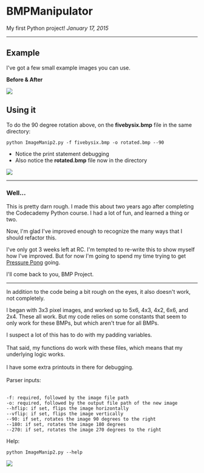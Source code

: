 # BMPManipulator
My first Python project!
*January 17, 2015*

----

## Example

I've got a few small example images you can use.

**Before & After**

<img src=http://i.imgur.com/CatMypQ.png>


## Using it

To do the 90 degree rotation above, on the **fivebysix.bmp** file in the same directory:

```
python ImageManip2.py -f fivebysix.bmp -o rotated.bmp --90
```

- Notice the print statement debugging
- Also notice the **rotated.bmp** file now in the directory

<img src=http://i.imgur.com/LogwFBy.png>

----

### Well...

This is pretty darn rough. I made this about two years ago after completing the Codecademy Python course. I had a lot of fun, and learned a thing or two.

Now, I'm glad I've improved enough to recognize the many ways that I should refactor this.

I've only got 3 weeks left at RC. I'm tempted to re-write this to show myself how I've improved. But for now I'm going to spend my time trying to get [Pressure Pong](https://github.com/reeddunkle/pressure_pong) going.

I'll come back to you, BMP Project.

----





In addition to the code being a bit rough on the eyes, it also doesn't work, not completely.








I began with 3x3 pixel images, and worked up to 5x6, 4x3, 4x2, 6x6, and 2x4. These all work. But my code relies on some constants that seem to only work for these BMPs, but which aren't true for all BMPs.

I suspect a lot of this has to do with my padding variables. <br />
 <br />
That said, my functions do work with these files, which means that my underlying logic works. <br />
 <br />
I have some extra printouts in there for debugging. <br />
 <br />
Parser inputs: <br />
 <br />
 
 ```
-f: required, followed by the image file path
-o: required, followed by the output file path of the new image
--hflip: if set, flips the image horizontally
--vflip: if set, flips the image vertically
--90: if set, rotates the image 90 degrees to the right
--180: if set, rotates the image 180 degrees
--270: if set, rotates the image 270 degrees to the right
```

Help:

```
python ImageManip2.py --help
```

 <img src=http://i.imgur.com/ViD0gb9.png>
